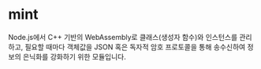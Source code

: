 # mint
Node.js에서 C++ 기반의 WebAssembly로 클래스(생성자 함수)와 인스턴스를 관리하고, 필요할 때마다 객체값을 JSON 혹은 독자적 암호 프로토콜을 통해 송수신하여 정보의 은닉화를 강화하기 위한 모듈입니다.
